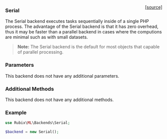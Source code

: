 <span style="float:right;"><a href="https://github.com/RubixML/RubixML/blob/master/src/Backends/Serial.php">[source]</a></span>

### Serial
The Serial backend executes tasks sequentially inside of a single PHP process. The advantage of the Serial backend is that it has zero overhead, thus it may be faster than a parallel backend in cases where the computions are minimal such as with small datasets.

> **Note:** The Serial backend is the default for most objects that capable of parallel processing.

### Parameters
This backend does not have any additional parameters.

### Additional Methods
This backend does not have any additional methods.

### Example
```php
use Rubix\ML\Backends\Serial;

$backend = new Serial();
```